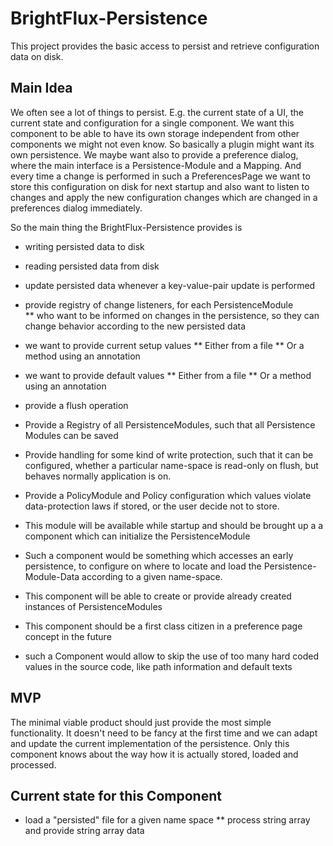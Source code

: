 # BrightFlux-Persistence

This project provides the basic access to persist and retrieve configuration data on disk.

## Main Idea

We often see a lot of things to persist. E.g. the current state of a UI, the current state and configuration for
a single component. We want this component to be able to have its own storage independent from other components
we might not even know. So basically a plugin might want its own persistence. We maybe want also to provide a
preference dialog, where the main interface is a Persistence-Module and a Mapping. And every time a change is 
performed in such a PreferencesPage we want to store this configuration on disk for next startup and also want
to listen to changes and apply the new configuration changes which are changed in a preferences dialog immediately.

So the main thing the BrightFlux-Persistence provides is
* writing persisted data to disk
* reading persisted data from disk
* update persisted data whenever a key-value-pair update is performed
* provide registry of change listeners, for each PersistenceModule  
** who want to be informed on changes in the persistence, so they can change behavior according to the new persisted data
* we want to provide current setup values
** Either from a file
** Or a method using an annotation
* we want to provide default values
** Either from a file
** Or a method using an annotation
* provide a flush operation

* Provide a Registry of all PersistenceModules, such that all Persistence Modules can be saved
* Provide handling for some kind of write protection, such that it can be configured, whether a particular name-space is read-only on flush, but behaves normally application is on.
* Provide a PolicyModule and Policy configuration which values violate data-protection laws if stored, or the user decide not to store.

* This module will be available while startup and should be brought up a a component which can initialize the PersistenceModule
* Such a component would be something which accesses an early persistence, to configure on where to locate and load the Persistence-Module-Data according to a given name-space.
* This component will be able to create or provide already created instances of PersistenceModules

* This component should be a first class citizen in a preference page concept in the future

* such a Component would allow to skip the use of too many hard coded values in the source code, like path information and default texts

## MVP

The minimal viable product should just provide the most simple functionality. It doesn't need to be fancy at the 
first time and we can adapt and update the current implementation of the persistence. Only  this component knows
about the way how it is actually stored, loaded and processed. 

## Current state for this Component

* load a "persisted" file for a given name space
** process string array and provide string array data  

